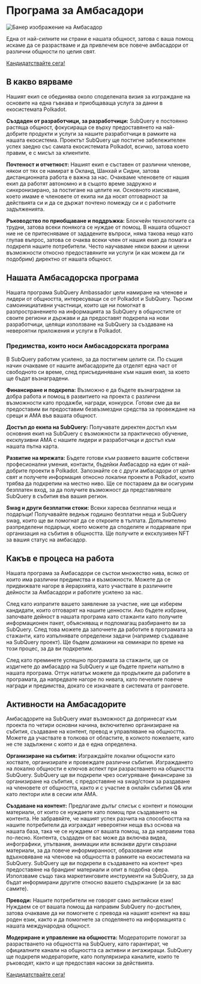 # Програма за Амбасадори

![Банер изображение на Амбасадор](/assets/img/ambassador_banner.png)

Една от най-силните ни страни е нашата общност, затова с ваша помощ искаме да се разрастваме и да привлечем все повече амбасадори от различни общности по целия свят.

[Кандидатствайте сега!](https://forms.gle/GXBbJ6LDpNfM2v1X6)

## В какво вярваме

Нашият екип се обединява около споделената визия за изграждане на основите на една гъвкава и приобщаваща услуга за данни в екосистемата Polkadot.

**Създаден от разработчици, за разработчици:** SubQuery е постоянно растяща общност, фокусираща се върху предоставянето на най-добрите продукти и услуги за нашите разработчици в рамките на нашата екосистема. Проектът SubQuery ще постигне забележителен успех заедно със самата екосистемата Polkadot, всичко, затова което правим, е с мисъл за клиентите.

**Почтеност и отчетност:** Нашият екип е съставен от различни членове, някои от тях се намират в Окланд, Шанхай и Сидни, затова дистанционната работа е важна за нас. Очакваме членовете от нашия екип да работят автономно и в същото време задружно и синхронизирано, за постигане на целите ни. Основното изискване, което имаме е членовете от екипа ни да носят отговарност за действията си и да се държат почтено помежду си и с работните задълженията.

**Ръководство по приобщаване и поддръжка:** Блокчейн технологиите са трудни, затова всеки понякога се нуждае от помощ. В нашата общност ние не се притесняваме от зададените въпроси, няма такова нещо като глупав въпрос, затова се очаква всеки член от нашия екип да помага и подкрепя нашите потребители. Често научаваме някои важни и ценни възможности относно предоставяните ни услуги (и как можем да ги подобрим) директно от нашата общност.

## Нашата Амбасадорска програма

Нашата програма SubQuery Ambassador цели намиране на членове и лидери от общността, интересуващи се от Polkadot и SubQuery. Търсим самоинициативни участници, които ще ни помогнат в разпространението на информацията за SubQuery в общностите от своите региони и държави и да предоставят подкрепа на нови разработчици, целящи използване на SubQuery за създаване на невероятни приложения и услуги в Polkadot.

### Предимства, които носи Амбасадорската програма

В SubQuery работим усилено, за да постигнем целите си. По същия начин очакваме от нашите амбасадорите да отделят една част от свободното си време, след присъединяване към нашия екип, за което ще бъдат възнаградени.

**Финансиране и подкрепа:** Възможно е да бъдете възнаградени за добра работа и помощ в развитието на проекта с различни възможности като продажби, награди, конкурси. Готови сме да ви предоставим ви предоставим безвъзмездни средства за провеждане на срещи и АМА във вашата общност.

**Достъп до екипа на SubQuery:** Получавате директен достъп към основния екип на SubQuery с възможности за практическо обучение, ексклузивни AMA с нашите лидери и разработчици и достъп към нашата пътна карта.

**Развитие на мрежата:** Бъдете готови към развието вашите собствени професионални умения, контакти, бъдейки Амбасадор на един от най-добрите проекти в Polkadot. Запознайте се с други амбасадори от целия свят и получете информация относно локални проекти в Polkadot, които трябва да подкрепим на местно ниво. Ще се постараем да ви осигурим безплатен вход, за да получите възможност да представлявате SubQuery в събития във вашия регион.

**Swag и други безплатни стоки:** Всеки харесва безплатни неща и подаръци! Получавайте веднъж годишно безплатни неща и SubQuery swag, които ще ви помогнат да се откроите в тълпата. Допълнително разпределени подаръци, което можете да споделяте и подарявате при организация на събития в общността. Ще получите и ексклузивен NFT за вашия статус на амбасадор.

## Какъв е процеса на работа

Нашата програма за Амбасадори се състои множество нива, всяко от които има различни предимства и възможности. Можете да се придвижвате нагоре в йерархията, като участвате в различните дейности за Амбасадори и работите усилено за нас.

След като изпратите вашето заявление за участие, ние ще изберем кандидати, които отговарят на нашите ценности. Ако бъдете избрани, започвате дейност в нашата програма като стажанти като получите информационен пакет, объясняващ и подпомагащ разбирането ви за SubQuery. След това можете да започнете да работите в програмата за стажанти, като изпълнявате определени задачи (например създаване на SubQuery проект). Ще бъдем домакини на семинари по време на този процес, за да ви подкрепим.

След като преминете успешно програмата за стажанти, ще се издигнете до амбасадор на SubQuery и ще бъдете приети напълно в нашата програма. Оттук нататък можете да продължите да работите в програмата, да напредвате нагоре по нивата, като печелите повече награди и предимства, докато се изкачвате в системата от ранговете.


## Активности на Амбасадорите

Амбасадорите на SubQuery имат възможност да допринесат към проекта по четири основни начина, включително организиране на събития, създаване на контент, превод и управляване на общността. Можете да участвате в толкова от областите, в колкото пожелаете, като не сте задължени с която и да е една определена.

**Организиране на събития:** Изграждайте локални общности като хоствате, организирате и провеждате различни събития. Изграждането на локално общности е ключов аспект при разрастването на общността SubQuery. SubQuery ще ви подкрепи чрез осигуряване финансиране за организиране на събития, с предоставяне на swag/стоки за раздаване на членовете от общността, както и с участие в онлайн събития Q& или като лектори или в сесии или AMA.

**Създаване на контент:** Предлагаме дълъг списък с контент и помощни материали, от които се нуждаете като помощ при създаването на контента. Не забравяйте, че нашият успех разчита на способността на нашите потребители да изграждат невероятни неща въз основа на нашата база, така че се нуждаем от вашата помощ, за да направим това по-лесно. Контента, създаден от вас може да включва видеа, инфографики, упътвания, анимации или всякакви други свързани материали, за да повече информиранност, образование или вдъхновяване на членове на общността в рамките на екосистемата на SubQuery. SubQuery ще ви подкрепи в създаването на контент чрез предоставяне на брандинг материали и опит в подобна сфера. Използваме също така маркетинговите инструменти на SubQuery, за да бъдат информирани другите относно вашето съдържание (и за вас самите).

**Преводи:** Нашите потребители не говорят само английски език! Нуждаем се от вашата помощ да направим SubQuery по-достъпен, затова очакваме да ни помогнете с превода на нашият контент на ваш роден език, както и да помогнете за споделянето на информацията с нашата международна общност.

**Модериране и управление на общността:** Модераторите помогат за разрастването на общността на SubQuery, като гарантират, че официалните канали на общността са активни и ангажиращи. SubQuery ще подкрепя модераторите, като популяризира каналите, които те ръководят, както и ще предоставя насоки за действията.

[Кандидатствайте сега!](https://forms.gle/GXBbJ6LDpNfM2v1X6)
